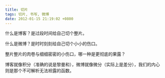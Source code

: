 ```yaml
---
title: 切片
tags: 切片, 书写, 微博
date: 2012-01-15 21:19:02 +0800
---
```



什么是博客？是过段时间给自己切个整片。

什么是微博？是时时刻刻给自己切个小小的伤口。

整片整片的肉卷与细细密密的小伤口，哪一种是更彻底的果露？

博客就像积分（准确的说是黎曼和），微博就像微分（实际上是差分），我们的内心则是那个不可解析无法袒露的函数。


